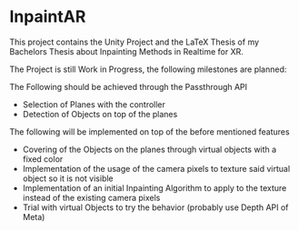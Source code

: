 # InpaintAR

This project contains the Unity Project and the LaTeX Thesis of my Bachelors Thesis about Inpainting Methods in Realtime for XR.

The Project is still Work in Progress, the following milestones are planned:

The Following should be achieved through the Passthrough API
- Selection of Planes with the controller
- Detection of Objects on top of the planes

The following will be implemented on top of the before mentioned features
- Covering of the Objects on the planes through virtual objects with a fixed color
- Implementation of the usage of the camera pixels to texture said virtual object so it is not visible
- Implementation of an initial Inpainting Algorithm to apply to the texture instead of the existing camera pixels
- Trial with virtual Objects to try the behavior (probably use Depth API of Meta)